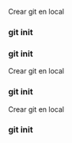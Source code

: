 Crear git en local

### git init

<!-- Crear git en local -->

### git init

Crear git en local

### git init

Crear git en local

### git init
